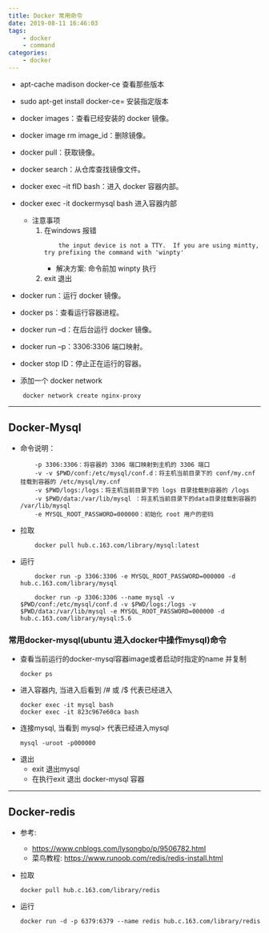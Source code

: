 ```yaml
---
title: Docker 常用命令
date: 2019-08-11 16:46:03
tags:
    - docker
    - command
categories:
    - docker
---
```



- apt-cache madison docker-ce 查看那些版本
- sudo apt-get install docker-ce=<VERSION> 安装指定版本

- docker images：查看已经安装的 docker 镜像。
- docker image rm image_id：删除镜像。
- docker pull：获取镜像。
- docker search：从仓库查找镜像文件。
- docker exec –it fID bash：进入 docker 容器内部。 
- docker exec -it dockermysql bash 进入容器内部
    - 注意事项
        1. 在windows 报错
            ```
                the input device is not a TTY.  If you are using mintty, try prefixing the command with 'winpty'
            ```
            - 解决方案: 命令前加 winpty 执行
        2. exit 退出

- docker run：运行 docker 镜像。
- docker ps：查看运行容器进程。
- docker run –d：在后台运行 docker 镜像。
- docker run –p：3306:3306 端口映射。
- docker stop ID：停止正在运行的容器。
 

- 添加一个 docker network 
``` docker
    docker network create nginx-proxy
```



---
## Docker-Mysql

- 命令说明：
    ```
        -p 3306:3306：将容器的 3306 端口映射到主机的 3306 端口
        -v -v $PWD/conf:/etc/mysql/conf.d：将主机当前目录下的 conf/my.cnf 挂载到容器的 /etc/mysql/my.cnf 
        -v $PWD/logs:/logs：将主机当前目录下的 logs 目录挂载到容器的 /logs
        -v $PWD/data:/var/lib/mysql ：将主机当前目录下的data目录挂载到容器的 /var/lib/mysql
        -e MYSQL_ROOT_PASSWORD=000000：初始化 root 用户的密码
    ```


- 拉取
    ```docker
        docker pull hub.c.163.com/library/mysql:latest 
    ```

- 运行
    ```docker
        docker run -p 3306:3306 -e MYSQL_ROOT_PASSWORD=000000 -d hub.c.163.com/library/mysql
        
        docker run -p 3306:3306 --name mysql -v $PWD/conf:/etc/mysql/conf.d -v $PWD/logs:/logs -v $PWD/data:/var/lib/mysql -e MYSQL_ROOT_PASSWORD=000000 -d hub.c.163.com/library/mysql:5.6
    ```

### 常用docker-mysql(ubuntu 进入docker中操作mysql)命令 

- 查看当前运行的docker-mysql容器image或者启动时指定的name 并复制
    ```
    docker ps 
    ```
- 进入容器内, 当进入后看到 /# 或 /$ 代表已经进入
    ```
    docker exec -it mysql bash
    docker exec -it 823c967e60ca bash  
    ```
- 连接mysql, 当看到 mysql> 代表已经进入mysql
    ```
    mysql -uroot -p000000
    ```
- 退出
    - exit 退出mysql
    - 在执行exit 退出 docker-mysql 容器 
---


## Docker-redis

- 参考: 
    - https://www.cnblogs.com/lysongbo/p/9506782.html
    - 菜鸟教程: https://www.runoob.com/redis/redis-install.html
- 拉取
    ``` 
    docker pull hub.c.163.com/library/redis
    ```

- 运行
    ```
    docker run -d -p 6379:6379 --name redis hub.c.163.com/library/redis
    ```
